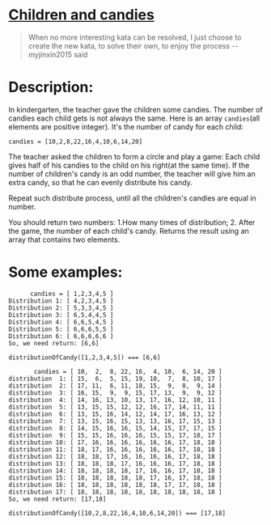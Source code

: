 # [Children and candies](https://www.codewars.com/kata/children-and-candies "https://www.codewars.com/kata/582933a3c983ca0cef0003de")

>When no more interesting kata can be resolved, I just choose to create the new kata, to solve their own, to enjoy the process  --myjinxin2015 said

# Description:
 In kindergarten, the teacher gave the children some candies. The number of candies each child gets is not always the same. Here is an array `candies`(all elements are positive integer). It's the number of candy for each child:
 ```
 candies = [10,2,8,22,16,4,10,6,14,20]
 ```
 The teacher asked the children to form a circle and play a game: Each child gives half of his candies to the child on his right(at the same time). If the number of children's candy is an odd number, the teacher will give him an extra candy, so that he can evenly distribute his candy. 
 
 Repeat such distribute process, until all the children's candies are equal in number.
 
 You should return two numbers: 1.How many times of distribution; 2. After the game, the number of each child's candy. Returns the result using an array that contains two elements.
 
  
# Some examples:

```
      candies = [ 1,2,3,4,5 ]
Distribution 1: [ 4,2,3,4,5 ]
Distribution 2: [ 5,3,3,4,5 ]
Distribution 3: [ 6,5,4,4,5 ]
Distribution 4: [ 6,6,5,4,5 ]
Distribution 5: [ 6,6,6,5,5 ]
Distribution 6: [ 6,6,6,6,6 ]
So, we need return: [6,6]

distributionOfCandy([1,2,3,4,5]) === [6,6]

       candies = [ 10,  2,  8, 22, 16,  4, 10,  6, 14, 20 ]
distribution  1: [ 15,  6,  5, 15, 19, 10,  7,  8, 10, 17 ]
distribution  2: [ 17, 11,  6, 11, 18, 15,  9,  8,  9, 14 ]
distribution  3: [ 16, 15,  9,  9, 15, 17, 13,  9,  9, 12 ]
distribution  4: [ 14, 16, 13, 10, 13, 17, 16, 12, 10, 11 ]
distribution  5: [ 13, 15, 15, 12, 12, 16, 17, 14, 11, 11 ]
distribution  6: [ 13, 15, 16, 14, 12, 14, 17, 16, 13, 12 ]
distribution  7: [ 13, 15, 16, 15, 13, 13, 16, 17, 15, 13 ]
distribution  8: [ 14, 15, 16, 16, 15, 14, 15, 17, 17, 15 ]
distribution  9: [ 15, 15, 16, 16, 16, 15, 15, 17, 18, 17 ]
distribution 10: [ 17, 16, 16, 16, 16, 16, 16, 17, 18, 18 ]
distribution 11: [ 18, 17, 16, 16, 16, 16, 16, 17, 18, 18 ]
distribution 12: [ 18, 18, 17, 16, 16, 16, 16, 17, 18, 18 ]
distribution 13: [ 18, 18, 18, 17, 16, 16, 16, 17, 18, 18 ]
distribution 14: [ 18, 18, 18, 18, 17, 16, 16, 17, 18, 18 ]
distribution 15: [ 18, 18, 18, 18, 18, 17, 16, 17, 18, 18 ]
distribution 16: [ 18, 18, 18, 18, 18, 18, 17, 17, 18, 18 ]
distribution 17: [ 18, 18, 18, 18, 18, 18, 18, 18, 18, 18 ]
So, we need return: [17,18]

distributionOfCandy([10,2,8,22,16,4,10,6,14,20]) === [17,18]

```
